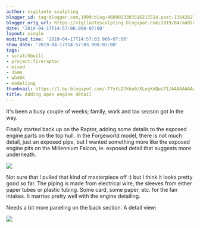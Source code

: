 ```yaml
---
author: vigilante sculpting
blogger_id: tag:blogger.com,1999:blog-4609023303516215514.post-1364262711006147734
blogger_orig_url: https://vigilantesculpting.blogspot.com/2019/04/adding-open-engine-detail.html
date: '2019-04-17T14:57:00.000-07:00'
layout: single
modified_time: '2019-04-17T14:57:03.900-07:00'
show_date: '2019-04-17T14:57:03.900-07:00'
tags:
- scratchbuilt
- project:fireraptor
- mixed
- 35mm
- wh40k
- modelling
thumbnail: https://1.bp.blogspot.com/-T7ytLI7kba0/XLegXdQwi7I/AAAAAAAAASs/GEvCgRQtULsTpltect7CoT60WNV7d3EQACLcBGAs/s320-c/IMG_6294.JPG
title: Adding open engine detail
---
```

It's been a busy couple of weeks; family, work and tax season got in the
way.  
  
Finally started back up on the Raptor, adding some details to the
exposed engine parts on the top hull. In the Forgeworld model, there is
not much detail, just an exposed pipe, but I wanted something more like
the exposed engine pits on the Millennium Falcon, ie. exposed detail
that suggests more underneath.  
  

![](https://1.bp.blogspot.com/-T7ytLI7kba0/XLegXdQwi7I/AAAAAAAAASs/GEvCgRQtULsTpltect7CoT60WNV7d3EQACLcBGAs/s1600/IMG_6294.JPG)

  
Not sure that I pulled that kind of masterpiece off :) but I think it
looks pretty good so far. The piping is made from electrical wire, the
sleeves from either paper tubes or plastic tubing. Some card, some
paper, etc. for the fan intakes. It marries pretty well with the engine
detailing.  
  
Needs a bit more paneling on the back section. A detail view:  
  

![](https://1.bp.blogspot.com/-86XrSAPHs-8/XLeg2wzbx2I/AAAAAAAAAS0/WXSfOcvRsDIqw8oQ5DykfoUVhtimzgyywCLcBGAs/s1600/IMG_6295.JPG)

  
